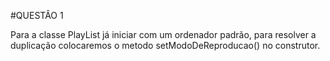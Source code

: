 #QUESTÂO 1

Para a classe PlayList já iniciar com um ordenador padrão, para resolver a duplicação colocaremos o metodo setModoDeReproducao() no construtor.